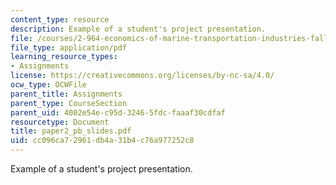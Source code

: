 ```yaml
---
content_type: resource
description: Example of a student's project presentation.
file: /courses/2-964-economics-of-marine-transportation-industries-fall-2006/cc096ca72961db4a31b4c76a977252c8_paper2_pb_slides.pdf
file_type: application/pdf
learning_resource_types:
- Assignments
license: https://creativecommons.org/licenses/by-nc-sa/4.0/
ocw_type: OCWFile
parent_title: Assignments
parent_type: CourseSection
parent_uid: 4002e54e-c95d-3246-5fdc-faaaf30cdfaf
resourcetype: Document
title: paper2_pb_slides.pdf
uid: cc096ca7-2961-db4a-31b4-c76a977252c8
---
```

Example of a student's project presentation.